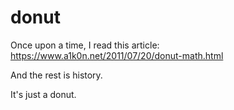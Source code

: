 # donut
Once upon a time, I read this article: https://www.a1k0n.net/2011/07/20/donut-math.html 

And the rest is history. 

It's just a donut.
